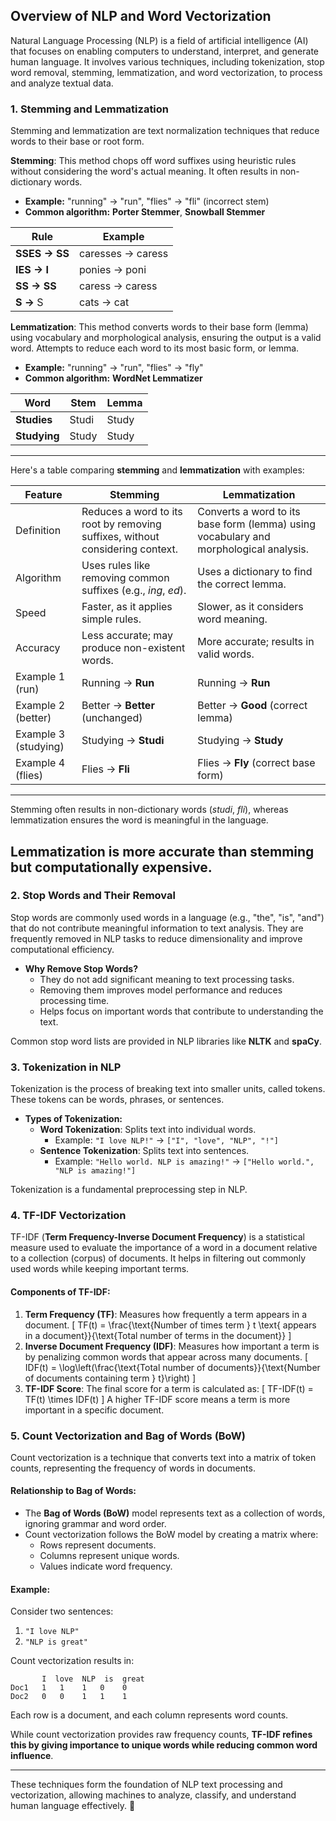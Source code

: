 ## Overview of NLP and Word Vectorization

Natural Language Processing (NLP) is a field of artificial intelligence (AI) that focuses on enabling computers to understand, interpret, and generate human language. It involves various techniques, including tokenization, stop word removal, stemming, lemmatization, and word vectorization, to process and analyze textual data.

### 1. **Stemming and Lemmatization**
Stemming and lemmatization are text normalization techniques that reduce words to their base or root form.

**Stemming**: This method chops off word suffixes using heuristic rules without considering the word's actual meaning. It often results in non-dictionary words.
  - **Example:** "running" → "run", "flies" → "fli" (incorrect stem)
  - **Common algorithm:** **Porter Stemmer**, **Snowball Stemmer**

  | Rule    | Example             |
|---------|---------------------|
| **SSES → SS** | caresses → caress |
| **IES → I**   | ponies → poni     |
| **SS → SS**   | caress → caress   |
| **S →** S     | cats → cat        |


**Lemmatization**: This method converts words to their base form (lemma) using vocabulary and morphological analysis, ensuring the output is a valid word. Attempts to reduce each word to its most basic form, or lemma.
  - **Example:** "running" → "run", "flies" → "fly"
  - **Common algorithm:** **WordNet Lemmatizer**

 | Word    | Stem | Lemma |
|---------|--------|----|
| **Studies** | Studi | Study |
| **Studying** | Study | Study |
  
---

  Here's a table comparing **stemming** and **lemmatization** with examples:

| Feature        | Stemming                             | Lemmatization                        |
|---------------|--------------------------------------|--------------------------------------|
| Definition    | Reduces a word to its root by removing suffixes, without considering context. | Converts a word to its base form (lemma) using vocabulary and morphological analysis. |
| Algorithm    | Uses rules like removing common suffixes (e.g., *ing*, *ed*). | Uses a dictionary to find the correct lemma. |
| Speed        | Faster, as it applies simple rules. | Slower, as it considers word meaning. |
| Accuracy     | Less accurate; may produce non-existent words. | More accurate; results in valid words. |
| Example 1 (run) | Running → **Run** | Running → **Run** |
| Example 2 (better) | Better → **Better** (unchanged) | Better → **Good** (correct lemma) |
| Example 3 (studying) | Studying → **Studi** | Studying → **Study** |
| Example 4 (flies) | Flies → **Fli** | Flies → **Fly** (correct base form) |

---
Stemming often results in non-dictionary words (*studi*, *fli*), whereas lemmatization ensures the word is meaningful in the language.

Lemmatization is more accurate than stemming but computationally expensive.
---

### 2. **Stop Words and Their Removal**
Stop words are commonly used words in a language (e.g., "the", "is", "and") that do not contribute meaningful information to text analysis. They are frequently removed in NLP tasks to reduce dimensionality and improve computational efficiency.

- **Why Remove Stop Words?**
  - They do not add significant meaning to text processing tasks.
  - Removing them improves model performance and reduces processing time.
  - Helps focus on important words that contribute to understanding the text.

Common stop word lists are provided in NLP libraries like **NLTK** and **spaCy**.

### 3. **Tokenization in NLP**
Tokenization is the process of breaking text into smaller units, called tokens. These tokens can be words, phrases, or sentences.

- **Types of Tokenization:**
  - **Word Tokenization**: Splits text into individual words.
    - Example: `"I love NLP!"` → `["I", "love", "NLP", "!"]`
  - **Sentence Tokenization**: Splits text into sentences.
    - Example: `"Hello world. NLP is amazing!"` → `["Hello world.", "NLP is amazing!"]`

Tokenization is a fundamental preprocessing step in NLP.

### 4. **TF-IDF Vectorization**
TF-IDF (**Term Frequency-Inverse Document Frequency**) is a statistical measure used to evaluate the importance of a word in a document relative to a collection (corpus) of documents. It helps in filtering out commonly used words while keeping important terms.

#### **Components of TF-IDF:**
1. **Term Frequency (TF)**: Measures how frequently a term appears in a document.
   \[
   TF(t) = \frac{\text{Number of times term } t \text{ appears in a document}}{\text{Total number of terms in the document}}
   \]
2. **Inverse Document Frequency (IDF)**: Measures how important a term is by penalizing common words that appear across many documents.
   \[
   IDF(t) = \log\left(\frac{\text{Total number of documents}}{\text{Number of documents containing term } t}\right)
   \]
3. **TF-IDF Score**: The final score for a term is calculated as:
   \[
   TF-IDF(t) = TF(t) \times IDF(t)
   \]
A higher TF-IDF score means a term is more important in a specific document.

### 5. **Count Vectorization and Bag of Words (BoW)**
Count vectorization is a technique that converts text into a matrix of token counts, representing the frequency of words in documents.

#### **Relationship to Bag of Words:**
- The **Bag of Words (BoW)** model represents text as a collection of words, ignoring grammar and word order.
- Count vectorization follows the BoW model by creating a matrix where:
  - Rows represent documents.
  - Columns represent unique words.
  - Values indicate word frequency.

#### **Example:**
Consider two sentences:
1. `"I love NLP"`
2. `"NLP is great"`

Count vectorization results in:
```
       I  love  NLP  is  great
Doc1   1   1    1   0    0
Doc2   0   0    1   1    1
```
Each row is a document, and each column represents word counts.

While count vectorization provides raw frequency counts, **TF-IDF refines this by giving importance to unique words while reducing common word influence**.

---

These techniques form the foundation of NLP text processing and vectorization, allowing machines to analyze, classify, and understand human language effectively. 🚀
